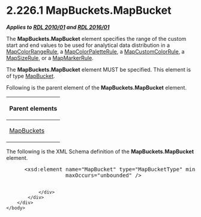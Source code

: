 <html dir="LTR" xmlns:mshelp="http://msdn.microsoft.com/mshelp" xmlns:ddue="http://ddue.schemas.microsoft.com/authoring/2003/5" xmlns:xlink="http://www.w3.org/1999/xlink" xmlns:tool="http://www.microsoft.com/tooltip">
    <head>
        <meta http-equiv="Content-Type" content="text/html; CHARSET=utf-8"></meta>
        <meta name="save" content="history"></meta>
        <title>2.226.1 MapBuckets.MapBucket</title>
        <xml>
            <mshelp:toctitle title="2.226.1 MapBuckets.MapBucket"></mshelp:toctitle>
            <mshelp:rltitle title="[MS-RDL]: MapBuckets.MapBucket"></mshelp:rltitle>
            <mshelp:keyword index="A" term="3c48b9dd-894f-46e1-8356-2c94b8328296"></mshelp:keyword>
            <mshelp:attr name="DCSext.ContentType" value="open specification"></mshelp:attr>
            <mshelp:attr name="AssetID" value="3c48b9dd-894f-46e1-8356-2c94b8328296"></mshelp:attr>
            <mshelp:attr name="TopicType" value="kbRef"></mshelp:attr>
            <mshelp:attr name="DCSext.Title" value="[MS-RDL]: MapBuckets.MapBucket" />
        </xml>
    </head>
    <body>
        <div id="header">
            <h1 class="heading">2.226.1 MapBuckets.MapBucket</h1>
        </div>
        <div id="mainSection">
            <div id="mainBody">
                <div id="allHistory" class="saveHistory"></div>
                <div id="sectionSection0" class="section" name="collapseableSection">
                    

<p><b><i>Applies to </i></b><a href="3428e690-a348-4ec7-8a6a-8efb42d2cdee.md"><b><i>RDL 2010/01</i></b></a><b><i>
and </i></b><a href="52ce3983-2bfc-4e72-9359-42aaf5fe4509.md"><b><i>RDL 2016/01</i></b></a></p>

<p>The <b>MapBuckets.MapBucket</b> element specifies the range
of the custom start and end values to be used for analytical data distribution
in a <a href="1c6ca85d-f3d6-403c-9232-7d0183108a92.md">MapColorRangeRule</a>,
a <a href="c83dbba7-3a8d-42df-9db1-a627b4ea095e.md">MapColorPaletteRule</a>,
a <a href="356d5476-257c-4f3e-873d-923834c5d853.md">MapCustomColorRule</a>, a
<a href="88220e4e-cd18-460e-b729-a8f10c2ee40b.md">MapSizeRule</a>, or a <a href="b7f81f81-be65-4bc2-8571-213ed55f2a92.md">MapMarkerRule</a>.</p>

<p>The <b>MapBuckets.MapBucket</b> element MUST be specified.
This element is of type <a href="ef18140f-3267-4bb8-9df6-0fe220aabcdb.md">MapBucket</a>.</p>

<p>Following is the parent element of the <b>MapBuckets.MapBucket</b>
element.</p>

<table>
 <thead>
  <tr>
   <th>
   <p>Parent elements</p>
   </th>
  </tr>
 </thead>
 <tr>
  <td>
  <p><a href="95175148-e772-42ef-8c4d-c5a8a7135124.md">MapBuckets</a></p>
  </td>
 </tr>
</table>

<p>The following is the XML Schema definition of the <b>MapBuckets.MapBucket</b>
element.</p>

<dl>
<dd>
<div><pre> &lt;xsd:element name=&quot;MapBucket&quot; type=&quot;MapBucketType&quot; minOccurs=&quot;1&quot; 
              maxOccurs=&quot;unbounded&quot; /&gt;
  
</pre></div>
</dd></dl>


                </div>
            </div>
        </div>
    </body>
</html>